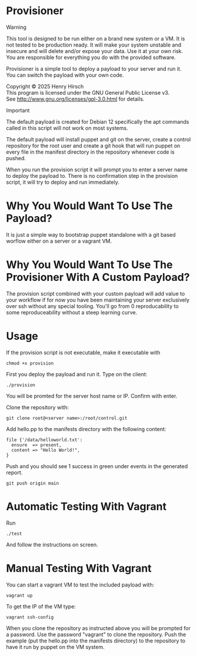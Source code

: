 # Provisioner
> [!WARNING]
> This tool is designed to be run either on a brand new system or a VM.
> It is not tested to be production ready.
> It will make your system unstable and insecure and will delete and/or expose your data.
> Use it at your own risk. You are responsible for everything you do with the provided software.

Provisioner is a simple tool to deploy a payload to your server and run it.
You can switch the payload with your own code. 

Copyright © 2025 Henry Hirsch  
This program is licensed under the GNU General Public License v3.  
See http://www.gnu.org/licenses/gpl-3.0.html for details.  

> [!IMPORTANT]
> The default payload is created for Debian 12 specifically the apt commands called in this script
> will not work on most systems.

The default payload will install puppet and git on the server, create a control repository for the root user and create a git hook that will run puppet on every file in the manifest directory in the repository whenever code is pushed.

When you run the provision script it will prompt you to enter a server name to deploy the payload to.
There is no confirmation step in the provision script, it will try to deploy and run immediately.

# Why You Would Want To Use The Payload?
It is just a simple way to bootstrap puppet standalone with a git based worflow either on a server or a vagrant VM.
# Why You Would Want To Use The Provisioner With A Custom Payload?
The provision script combined with your custom payload will add value to your workflow if for now you have been maintaining your server
exclusively over ssh without any special tooling. 
You'll go from 0 reproducability to some reproduceability without a steep learning curve.

# Usage
If the provision script is not executable, make it executable with
```
chmod +x provision
```

First you deploy the payload and run it.
Type on the client:
```
./provision
```
You will be promted for the server host name or IP.
Confirm with enter.

Clone the repository with:
```
git clone root@<server name>:/root/control.git
```

Add hello.pp to the manifests directory with the following content:
```
file {'/data/helloworld.txt':
  ensure  => present,
  content => "Hello World!",
}
```

Push and you should see 1 success in green under events in the generated report.
```
git push origin main
```

# Automatic Testing With Vagrant
Run
```
./test
```
And follow the instructions on screen.

# Manual Testing With Vagrant
You can start a vagrant VM to test the included payload with:
```
vagrant up
```

To get the IP of the VM type:
```
vagrant ssh-config
```

When you clone the repository as instructed above you will be prompted for a password.
Use the password "vagrant" to clone the repository.
Push the example (put the hello.pp into the manifests directory) to the repository to have it run by puppet on the VM system.
